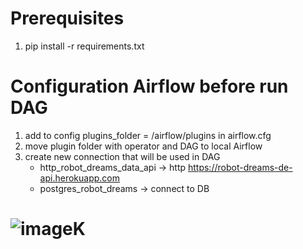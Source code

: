 # Prerequisites

1. pip install -r requirements.txt

# Configuration Airflow before run DAG

1. add to config plugins_folder = /airflow/plugins in airflow.cfg
2. move plugin folder with operator and DAG to local Airflow
3. create new connection that will be used in DAG
   - http_robot_dreams_data_api  -> http https://robot-dreams-de-api.herokuapp.com
   - postgres_robot_dreams -> connect to DB


# ![image](image.png)K